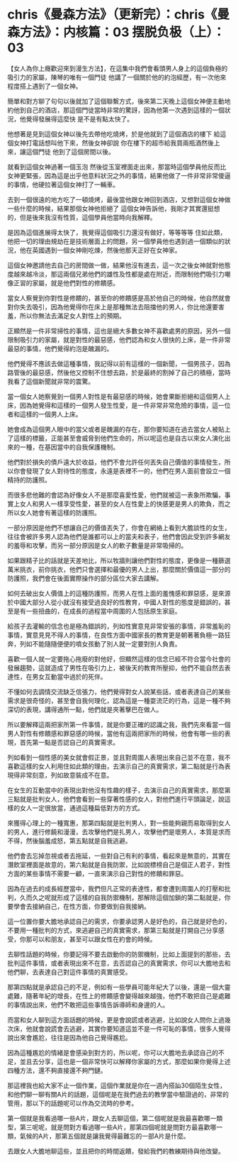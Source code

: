 # chris《曼森方法》（更新完）：chris《曼森方法》：内核篇：03 摆脱负极（上）：03

【女人為你上癮歡迎來到漫生方法】，在這集中我們會看頭男人身上的這個負極的吸引力的家屬，陳琴的唯有一個門徒 他講了一個關於他的約泡經歷，有一次他來程度搭上遇到了一個女神。

簡單和對方聊了句句以後就加了這個聯繫方式，後來第二天晚上這個女神便主動地約他到自己的酒店，那這個門徒當時非常的驚訝，因為他第一次遇到這樣的一個狀況，他覺得發展得這麼快 是不是有點太快了。

他想著是見到這個女神以後先去帶他吃燒烤，於是他就到了這個酒店的樓下 給這個女神打電話想叫他下來，然後女神卻說 你在樓下的超市給我買兩瓶酒然後上來，讓這個門徒 他到了這個房間以後。

就看到這個女神過著一個玉泡 然後從玉室裡面走出來，那當時這個學員他反而比女神更緊張，因為這是出乎他意料狀況之外的事情，結果他做了一件非常非常傻逼的事情，他硬拉著這個女神打了一輛車。

去到一個很遠的地方吃了一頓燒烤，最後當他跟女神回到酒店，又想對這個女神做一些什麼的時候，結果那個女神他拒絕了 這個女神告訴他，我剛才其實還挺想的，但是後來我沒有性質，這個學員他當時向我解釋。

是因為這個進展得太快了，我覺得這個吸引力還沒有做好，等等等等 住如此類，他把一切的理由規劫在是技術層面上的問題，另一個學員他也遇到過一個類似的狀況，他在英國遇到一個女神剛吃煉，然後他那天正好在女神家。

這個女神邀請他去自己的房間做一做，結果他沒有進去，這一次之後女神就對他態度越來越冷淡，那這兩個兄弟他們的雄性及性都是處在附近，而限制他們吸引力嘲像正習的家屬，就是他們對性的修饋感。

當女人察覺到你對性是修饋的，甚至你的修饋感是高於他自己的時候，他自然就會對你失去吸引，因為他覺得你在床上是那種無法去阻擋他的男人，你比他還要害羞，所以你無法去滿足女人對性上的預期。

正顯然是一件非常掃性的事情，這也是絕大多數女神不喜歡處男的原因，另外一個限制吸引力的家屬，就是對性的最惡感，他們認為和女人很快的上床，是一件非常最惡的事情，他們覺得約泡是醜漏的。

他們覺得不應該去做這種事情，我記得以前有這樣的一個新聞，一個男孩子，因為路管後的最惡感，然後他又控制不住想去路，於是最終的割掉了自己的積極，當時我看了這個新聞就非常的震驚。

當一個女人她察覺到一個男人對性是有最惡感的時候，她會果斷拒絕和這個男人上床，因為她覺得和這樣的一個男人發生性愛，是一件非常非常危險的事情，這一位者和這樣的一個男人上床。

她會成為這個男人眼中的當父或者是醜漏的存在，那你要知道在過去當女人被貼上了這樣的標籤，正能甚至會威脅到他們生命的，所以呢這也是自古以來女人演化出來的一種，在基因當中的自我保護機制。

他們對於損失的債戶遠大於收益，他們不會允許任何丟失自己價值的事情發生，所以你會發現了女人對待性的態度，永遠是表裡不一的，他們在男人面前會設立一個精持的防護照。

而很多悲他難的會認為好像女人不是那麼喜愛性愛，他們就被這一表象所欺騙，事實上女人和男人一樣享受性愛，甚至的女人在性愛上的快感更是男人的欺負，而之所以女人她會有著這樣的防護照。

一部分原因是他們不想讓自己的價值丟失了，你會在網絡上看到大膽談性的女生，往往會被許多男人認為他們是誰都可以上的當夫和表子，他們會因此受到許多網友的羞辱和攻擊，而另一部分原因是女人的軟子數量是非常吸掃的。

如果跟精子比的話就是天差地比，所以牧牆則讓他們對性的態度，更像是一種篩選萬米挑衣，前你挑衣，他們只會選擇和最優的男人上出，那麼關於價值這一部分的防護照，我們會在後面實際操作的部分區位大家去講解。

如何去破出女人價值上的這種防護照，而男人在性上面的羞愧感和罪惡感，是來源於中國大部分人從小就沒有接受過良好的性教育，中國人對性的態度是錯誤的，甚至是有一些扭曲的，在成長的過程當中周圍的人包括原生家庭。

給孩子去灌輸的信念也是極為錯誤的，列如性實意見非常安張的事情，非常羞恥的事情，實意見見不得人的事情，在良性方面中國家長的教育更是朝著著負極一路狂奔，列如不能隨隨便便的噴女孩動了別人就一定要對別人負責。

喜歡一個人就一定要拖心拖廢的對他好，但顯然這樣的信念已經不符合當今社會的發展趨勢，這就造成了男性在吸引力上，被後天的教育所壓抑，他們不能自然去表達性，在男女互動當中過於的死伴。

不懂如何去調情交流缺乏信張力，他們覺得對女人說某些話，或者表達自己的某些需求是很奇怪的，甚至會自我何理化，認為這是一種耍流茫的行為，這是一種不夠深切的表現，講得通所一點，他們就是夾著擊巴在做人。

所以要解釋這兩把家所第一件事情，就是你要正確的認識之我，我們先來看當一個男人對性有修饋感和罪惡感的時候，當他有這兩把家所的時候，他會有哪一些的表現，首先第一點是否認自己的真實需求。

列如看到一個性感的美女就會假正景，並且對周圍人表現出來自己並不在意，我不喜歡這樣的女人利用住如此類的理由，去演示自己的真實需求，第二點就是行為表現得非常刻意，列如故意裝成不在意。

在女生的互動當中的表現出對他沒有性趣的樣子，去演示自己的真實需求，那麼第三點就是批判女人，他們會看到一些穿著性感的女人，對他們進行平頭論足，說這樣的女人一定很放當，通過這種扁低對方的方式。

來獲得心理上的一種寬惠，那第四點就是批判男人，對一些能夠親而易取得到女人的男人，進行修饒和漫漫，去攻擊他們是扎男人，攻擊他們是壞男人，本質是求而不得，然後腦羞成怒，第五點就是自我逃避。

他們會去忘掉忽視或者去拖延，一些對自己有利的事情，看起來是無意的，其實在潛飲室裡面是故意的，第六點就是自我防禦，比如說標榜自己是個正人君子，對性方面的某些事情不需要一顧，一直來演示自己對性的修饋和罪惡。

因為在過去的成長經歷當中，我們但凡正常的表達性，都會遭到周圍人的打壓和批判，久而久之呢就形成了這樣的自我防禦機制，那解除這個加鎖的第二點就是，你要學會去接納自己，在性方面，你要做到自我接納。

這一位置你要大膽地承認自己的需求，你要承認男人是好色的，自己就是好色的，不要用一種批判的方式，來逃避自己的真實需求，那第三點就是打開自己分享感受，你那可以和朋友，甚至可以跟女性在約會的時候。

去聊性話題的時候，你要記得不要去啟動你的防禦機制，比如上面提到的那些，去批判這件事情，或者表現出來不在意，去否認自己的真實需求，你可以大膽地去和他們聊，去表達自己對這件事情的真實感受。

那第四點就是承認自己的不足，例如有一些學員可能年紀大了以後，還是一個大靈處難，隨著年紀的增長，在性上的修饋感會變得越來越強，他們不敢把自己是處難的事情說出來，他們不敢把這些事情告訴導師和身邊的人。

而當和女人聊到這方面話題的時候，更是會說謊或者逃避，比如說女人問你上過幾次床，他就會說謊會去逃避，其實你要知道這並不是一件可恥的事情，很多人覺得說出來會尷尬，往往是因為他自己覺得尷尬。

因為這種尷尬的情緒是會感染到對方的，所以呢，你可以大膽地去承認自己的不足，並且去分享，這也是一個非常快可以解釋你家屬的方式，那麼如果你覺得上述四種方法，還不夠直接還不夠門鏈。

那這裡我也給大家不止一個作業，這個作業就是你在一週內搭訕30個陌生女性，和他們聊一聊有關A片的話題，這個呢是在我們過去的教學當中驗證過的，非常的管用，那以下的話題呢可以作為交流時的參考。

第一個就是我看過哪一些A片，跟女人去聊這個，第二個呢就是我最喜歡哪一類型，第三呢呢，就是問對方看過哪一些A片，那第四個呢就是問對方最喜歡哪一類，氣候的A片，那第五個就是讓我覺得最難忘的一部A片是什麼。

去跟女人大膽地聊這些，並且把你的時間返饋，發給我們的教練期待與他改變。